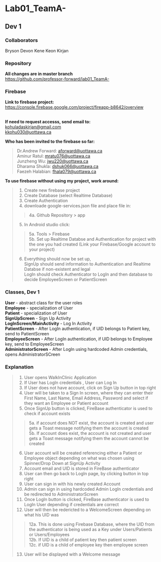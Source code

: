 # Lab01_TeamA-<br>

## Dev 1

### Collaborators
Bryson Devon Kene Keon Kirjan<br>

### Repository

**All changes are in master branch**<br>
https://github.com/professor-forward/lab01_TeamA-  <br>

### Firebase

**Link to firebase project:** https://console.firebase.google.com/project/fireapp-b8642/overview<br><br>

**If need to request accesss, send email to:** <br>
kohuladaskirjan@gmail.com<br>
kkohu030@uottawa.ca<br>

**Who has been invited to the firebase so far:**
>Dr.Andrew Forward: aforward@uottawa.ca <br>
>Aminur Ratul: mratu076@uottawa.ca <br>
>Junzheng Wu: jwu220@uottawa.ca <br>
>Dharama Shukla: dshuk066@uottawa.ca <br>
>Faezeh Halabian: fhala079@uottawa.ca <br>

**To use firebase without using my project, work around:**<br>
>1. Create new firebase project
>2. Create Database (select Realtime Database)
>3. Create Authentication
>4. downloade google-services.json file and place file in:
>>4a. Github Repository > app 
>5. In Android studio click:
>>5a. Tools > Firebase <br>
>>5b. Set up Realtime Databse and Authentication for project with the one you had created (Link your Firebase/Google account to your project)
>6. Everything should now be set up,<br> SignUp should send information to Authentication and Realtime Databse if non-existent and legal<br> LogIn should check Authenticator to LogIn and then database to decide EmployeeScreen or PatientScreen



### Classes, Dev 1

**User** - abstract class for the user roles<br>
**Employee** - specialization of User<br>
**Patient** - specialization of User<br>
**SignUpScreen** - Sign Up Activity <br>
**LogInScreen/MainActivity** - Log In Activity<br>
**PatientScreen** - After LogIn authentication, if UID belongs to Patient key, send to PatientScreen<br>
**EmployeeScreen** - After LogIn authentication, if UID 
belongs to Employee key, send to EmployeeScreen<br>
**AdministratorScreen** - After LogIn using hardcoded Admin
credentials, opens AdministratorSCreen<br>


### Explanation

>1. User opens WalkInClinic Application
>2. If User has LogIn credentials , User can Log In
>3. If User does not have account, click on Sign Up button in top right
>4. User will be taken to a Sign In screen, where they can enter their First Name, Last Name, Email Address, Password and select if they want an Employee or Patient account
>5. Once SignUp button is clicked, FireBase authenticator is used to check if account exists
>>5a. if account does NOT exist, the account is created and user gets a Toast message notifying them the account is created<br>
>>5b. If account does exist, the account is not created and user gets a Toast message notifying them the account cannot be created
>6. User account will be created referencing either a Patient or Employee object depending on what was chosen using Spinner/Drop Down at SignUp Activity
>7. Account email and UID is stored in FireBase authenticator
>8. User can then go back to LogIn page, by clicking button in top right
>9. User can sign in with his newly created Account
>10. Admin can sign in using hardcoded Admin LogIn credentials and be redirected to AdministratorScreen
>11. Once LogIn button is clicked, FireBase authenticator is used to LogIn User depending if credentials are correct
>12. User will then be redericted to a WelcomeScreen depending on what his UID was
>>12a. This is done using Firebase Database, where the UID from the authenticator is being used as a Key under Users/Patients or Users/Employees<br>
>>12b. If UID is a child of patient key then patient screen<br>
>>12c. if UID is a child of employee key then employee screen
>13. User will be displayed with a Welcome message





